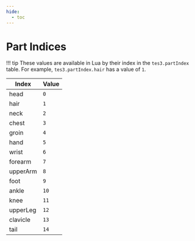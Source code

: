 ```yaml
---
hide:
  - toc
---
```


# Part Indices

!!! tip
	These values are available in Lua by their index in the `tes3.partIndex` table. For example, `tes3.partIndex.hair` has a value of `1`.

Index    | Value
-------- | -----
head     | `0`
hair     | `1`
neck     | `2`
chest    | `3`
groin    | `4`
hand     | `5`
wrist    | `6`
forearm  | `7`
upperArm | `8`
foot     | `9`
ankle    | `10`
knee     | `11`
upperLeg | `12`
clavicle | `13`
tail     | `14`
